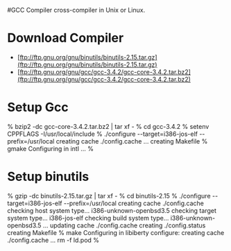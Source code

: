 #GCC Compiler cross-compiler in Unix or Linux.

# Download Compiler #

  * [ftp://ftp.gnu.org/gnu/binutils/binutils-2.15.tar.gz](ftp://ftp.gnu.org/gnu/binutils/binutils-2.15.tar.gz)
  * [ftp://ftp.gnu.org/gnu/gcc/gcc-3.4.2/gcc-core-3.4.2.tar.bz2](ftp://ftp.gnu.org/gnu/gcc/gcc-3.4.2/gcc-core-3.4.2.tar.bz2)


# Setup Gcc #


% bzip2 -dc gcc-core-3.4.2.tar.bz2 | tar xf -
% cd gcc-3.4.2
% setenv CPPFLAGS -I/usr/local/include
% ./configure --target=i386-jos-elf --prefix=/usr/local
creating cache ./config.cache
...
creating Makefile
% gmake
Configuring in intl
...
%

# Setup binutils #
% gzip -dc binutils-2.15.tar.gz | tar xf -
% cd binutils-2.15
% ./configure --target=i386-jos-elf --prefix=/usr/local
creating cache ./config.cache
checking host system type... i386-unknown-openbsd3.5
checking target system type... i386-jos-elf
checking build system type... i386-unknown-openbsd3.5
...
updating cache ./config.cache
creating ./config.status
creating Makefile
% make
Configuring in libiberty
configure: creating cache ./config.cache
...
rm -f ld.pod
%